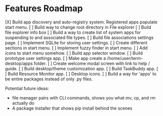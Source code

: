# Features Roadmap

[X] Build app discovery and auto-registry system. Registered apps populate start menu.
[ ] Build way to change root directory in File explorer
[ ] Build file explorer info box
[ ] Build a way to create list of system apps for suspending to and associated file types.
[ ] Build file associations settings page.
[ ] Implement SQLite for storing user settings.
[ ] Create different sections in start menu.
[ ] Implement fuzzy finder in start menu.
[ ] Add icons to start menu somehow.
[ ] Build app selector window.
[ ] Build prototype user settings app.
[ ] Make app create a /home/user/term-desktop/apps folder.
[ ] Create welcome modal screen with link to help / guide.
[ ] Build desktop/theme customization app.
[ ] Build TaskBuddy app.
[ ] Build Resource Monitor app.
[ ] Desktop icons.
[ ] Build a way for 'apps' to be entire packages instead of only .py files.


Potential future ideas:

- file manager pairs with CLI commands, shows you what mv, cp, and rm actually do
- A package installer that shows pip install behind the scenes